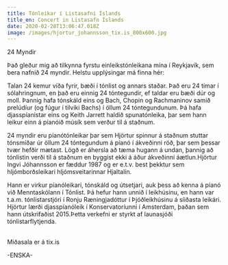 ```yaml
---
title: Tónleikar í Listasafni Íslands
title_en: Concert in Listasafn Íslands
date: 2020-02-28T13:06:47.018Z
image: /images/hjortur_johannsson_tix.is_800x600.jpg
---
```

24 Myndir

Það gleður mig að tilkynna fyrstu einleikstónleikana mína í Reykjavík, sem bera nafnið 24 myndir. Helstu upplýsingar má finna hér:

Talan 24 kemur víða fyrir, bæði í tónlist og annars staðar. Það eru 24 tímar í sólahringnum, en það eru einnig 24 tóntegundir, ef taldar eru bæði dúr og moll. Þannig hafa tónskáld eins og Bach, Chopin og Rachmaninov samið prelúdíur (og fúgur í tilviki Bachs) í öllum 24 tóntegundunum. Þá hafa djasspíanistar eins og Keith Jarrett haldið spunatónleika, þar sem hann leikur einn á píanóið músík sem verður til á staðnum.

24 myndir eru píanótónleikar þar sem Hjörtur spinnur á staðnum stuttar tónsmíðar úr öllum 24 tóntegundum á píanó í ákveðinni röð, þar sem þessar tvær hefðir mætast. Lögð er áhersla að tæma hugann á undan, þannig að tónlistin verði til á staðnum en byggist ekki á áður ákveðinni áætlun.Hjörtur Ingvi Jóhannsson er fæddur 1987 og er e.t.v. best þekktur sem hljómborðsleikari hljómsveitarinnar Hjaltalín. 

Hann er virkur píanóleikari, tónskáld og útsetjari, auk þess að kenna á píanó við Menntaskólann í Tónlist. Þá hefur hann unnið í leikhúsinu, en hann var t.a.m. tónlistarstjóri í Ronju Ræningjadóttur í Þjóðleikhúsinu á síiðasta leikári. Hjörtur lærði djasspíanóleik í Konservatoríunni í Amsterdam, þaðan sem hann útskrifaðist 2015.Þetta verkefni er styrkt af launasjóði tónlistarflytjenda.

\
Miðasala er á tix.is



\-ENSKA-
